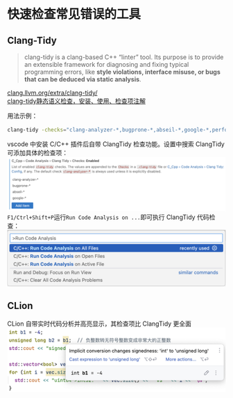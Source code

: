 # 快速检查常见错误的工具

## Clang-Tidy
> clang-tidy is a clang-based C++ “linter” tool. Its purpose is to provide an extensible framework for diagnosing and fixing typical programming errors, like **style violations, interface misuse, or bugs that can be deduced via static analysis**.

[clang.llvm.org/extra/clang-tidy/](https://clang.llvm.org/extra/clang-tidy/)  
[clang-tidy静态语义检查，安装、使用、检查项注解](https://blog.csdn.net/Fenplan/article/details/119755111)

用法示例：
```bash
clang-tidy -checks="clang-analyzer-*,bugprone-*,abseil-*,google-*,performance-*" *.cpp
```

vscode 中安装 C/C++ 插件后自带 ClangTidy 检查功能。设置中搜索 ClangTidy 可添加具体的检查项：  
![](pics/vscode_clangtidy.png)
`F1/Ctrl+Shift+P`运行`Run Code Analysis on ...`即可执行 ClangTidy 代码检查：  
![](pics/vscode_run_analysis.png)

## CLion
CLion 自带实时代码分析并高亮显示，其检查项比 ClangTidy 更全面
![](pics/clion_analysis.png)
